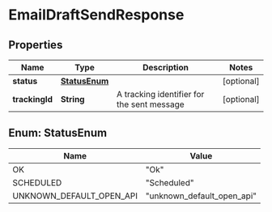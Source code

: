 

# EmailDraftSendResponse


## Properties

| Name | Type | Description | Notes |
|------------ | ------------- | ------------- | -------------|
|**status** | [**StatusEnum**](#StatusEnum) |  |  [optional] |
|**trackingId** | **String** | A tracking identifier for the sent message |  [optional] |



## Enum: StatusEnum

| Name | Value |
|---- | -----|
| OK | &quot;Ok&quot; |
| SCHEDULED | &quot;Scheduled&quot; |
| UNKNOWN_DEFAULT_OPEN_API | &quot;unknown_default_open_api&quot; |



